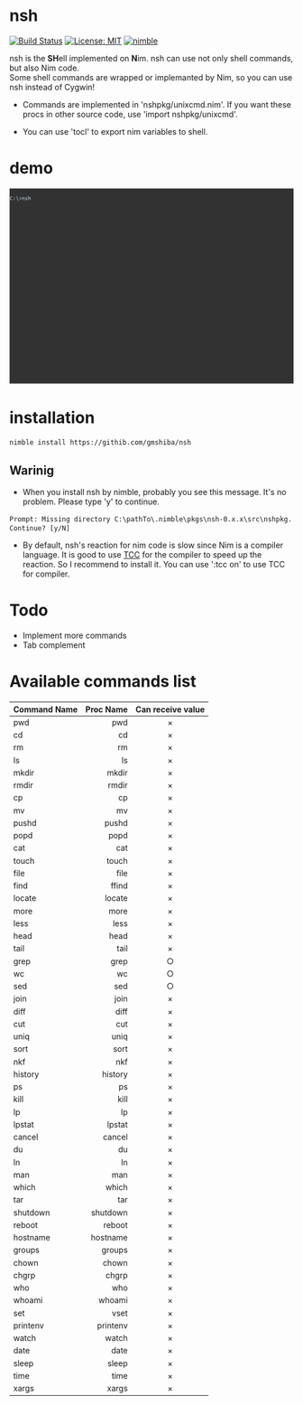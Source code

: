 # nsh
[![Build Status](https://travis-ci.org/gmshiba/nsh.svg?branch=master)](https://travis-ci.org/gmshiba/nsh)
[![License: MIT](https://img.shields.io/badge/License-MIT-yellow.svg)](https://opensource.org/licenses/MIT)
[![nimble](https://raw.githubusercontent.com/yglukhov/nimble-tag/master/nimble.png)](https://github.com/yglukhov/nimble-tag)

nsh is the **SH**ell implemented on **N**im.
nsh can use not only shell commands, but also Nim code.  
Some shell commands are wrapped or implemanted by Nim,
so you can use nsh instead of Cygwin!


* Commands are implemented in 'nshpkg/unixcmd.nim'.
If you want these procs in other source code, use 'import nshpkg/unixcmd'.

* You can use 'tocl' to export nim variables to shell.

# demo

![demo](demo/nshdemo.gif)

# installation

```
nimble install https://githib.com/gmshiba/nsh
```

## Warinig

* When you install nsh by nimble, probably you see this message. It's no problem. Please type 'y' to continue.

```
Prompt: Missing directory C:\pathTo\.nimble\pkgs\nsh-0.x.x\src\nshpkg. Continue? [y/N]
```

* By default, nsh's reaction for nim code is slow since Nim is a compiler language.
It is good to use [TCC](https://bellard.org/tcc/) for the compiler to speed up the reaction. So I recommend to install it. You can use ':tcc on' to use TCC for compiler.


# Todo

* Implement more commands
* Tab complement

# Available commands list

| Command Name | Proc Name | Can receive value |
| :----------- | --------: | :---------------: |
| pwd          |       pwd |         ×         |
| cd           |        cd |         ×         |
| rm           |        rm |         ×         |
| ls           |        ls |         ×         |
| mkdir        |     mkdir |         ×         |
| rmdir        |     rmdir |         ×         |
| cp           |        cp |         ×         |
| mv           |        mv |         ×         |
| pushd        |     pushd |         ×         |
| popd         |      popd |         ×         |
| cat          |       cat |         ×         |
| touch        |     touch |         ×         |
| file         |      file |         ×         |
| find         |     ffind |         ×         |
| locate       |    locate |         ×         |
| more         |      more |         ×         |
| less         |      less |         ×         |
| head         |      head |         ×         |
| tail         |      tail |         ×         |
| grep         |      grep |         ○         |
| wc           |        wc |         ○         |
| sed          |       sed |         ○         |
| join         |      join |         ×         |
| diff         |      diff |         ×         |
| cut          |       cut |         ×         |
| uniq         |      uniq |         ×         |
| sort         |      sort |         ×         |
| nkf          |       nkf |         ×         |
| history      |   history |         ×         |
| ps           |        ps |         ×         |
| kill         |      kill |         ×         |
| lp           |        lp |         ×         |
| lpstat       |    lpstat |         ×         |
| cancel       |    cancel |         ×         |
| du           |        du |         ×         |
| ln           |        ln |         ×         |
| man          |       man |         ×         |
| which        |     which |         ×         |
| tar          |       tar |         ×         |
| shutdown     |  shutdown |         ×         |
| reboot       |    reboot |         ×         |
| hostname     |  hostname |         ×         |
| groups       |    groups |         ×         |
| chown        |     chown |         ×         |
| chgrp        |     chgrp |         ×         |
| who          |       who |         ×         |
| whoami       |    whoami |         ×         |
| set          |      vset |         ×         |
| printenv     |  printenv |         ×         |
| watch        |     watch |         ×         |
| date         |      date |         ×         |
| sleep        |     sleep |         ×         |
| time         |      time |         ×         |
| xargs        |     xargs |         ×         |
